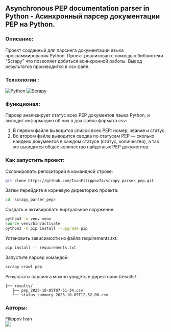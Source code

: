 ## Asynchronous PEP documentation parser in Python - Асинхронный парсер документации PEP на Python.

### Описание:
Проект созданный для парсинга документации языка программирования Python. Проект реализован с помощью библиотеки "Scrapy" что позволяет добиться асинхронной работы. Вывод результатов производится в csv файл.

### Технологии :
![Python](https://img.shields.io/badge/Python-3.7-blue) ![Scrapy](https://img.shields.io/badge/Scrapy-2.5.1-blue) 
### Функционал:
Парсер анализирует статус всех PEP документов языка Python, и выводит информацию об них в два файла формата csv:
1.  В первом файле выводится список всех PEP: номер, звание и статус.
2.  Во втором файле выводится сводка по статусам PEP — сколько найдено документов в каждом статусе (статус, количество), а так же выводится общее количество найденных PEP документов.

### Как запустить проект:
Склонировать репозиторий в командной строке:
```bash
git clone https://github.com/IvanFilippov74/scrapy_parser_pep.git
```
Затем перейдите в корневую директорию проекта:
```bash
cd  scrapy_parser_pep/
```
Cоздать и активировать виртуальное окружение:
```bash
python3 -m venv venv
source venv/bin/activate
python3 -m pip install --upgrade pip
```
Установить зависимости из файла requirements.txt:
```bash
pip install -r requirements.txt
```
Запустите парсер командой:
```bash
scrapy crawl pep
```
Результаты парсинга можно увидеть в директории /results/ :
```
├── results/
   ├── pep_2023-10-05T07-51-34.csv
   └── status_summary_2023-10-05T12-52-00.csv
```

### Авторы:
Filippov Ivan<br>
<a href="https://github.com/IvanFilippov74"><img src="https://img.shields.io/badge/github-%23121011.svg?style=for-the-badge&logo=github&logoColor=white"></a>